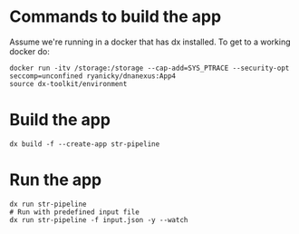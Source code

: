 # Commands to build the app

Assume we're running in a docker that has dx installed. To get to a working docker do:

```
docker run -itv /storage:/storage --cap-add=SYS_PTRACE --security-opt seccomp=unconfined ryanicky/dnanexus:App4
source dx-toolkit/environment
```

# Build the app
```
dx build -f --create-app str-pipeline
```

# Run the app
```
dx run str-pipeline
# Run with predefined input file
dx run str-pipeline -f input.json -y --watch
